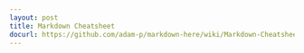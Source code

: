 ```yaml
---
layout: post
title: Markdown Cheatsheet
docurl: https://github.com/adam-p/markdown-here/wiki/Markdown-Cheatsheet
---
```

